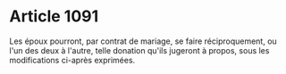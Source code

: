 # Article 1091

Les époux pourront, par contrat de mariage, se faire réciproquement, ou l'un des deux à l'autre, telle donation qu'ils jugeront à propos, sous les modifications ci-après exprimées.
